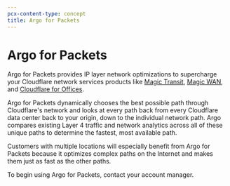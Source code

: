 ```yaml
---
pcx-content-type: concept
title: Argo for Packets
---
```


# Argo for Packets

Argo for Packets provides IP layer network optimizations to supercharge your Cloudflare network services products like [Magic Transit](/magic-transit/), [Magic WAN](/magic-wan/), and [Cloudflare for Offices](https://blog.cloudflare.com/cloudflare-for-offices/).

Argo for Packets dynamically chooses the best possible path through Cloudflare's network and looks at every path back from every Cloudflare data center back to your origin, down to the individual network path. Argo compares existing Layer 4 traffic and network analytics across all of these unique paths to determine the fastest, most available path.

Customers with multiple locations will especially benefit from Argo for Packets because it optimizes complex paths on the Internet and makes them just as fast as the other paths.

To begin using Argo for Packets, contact your account manager.
